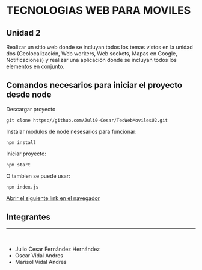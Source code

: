 # TECNOLOGIAS WEB PARA MOVILES
## Unidad 2 

Realizar un sitio web donde se incluyan todos los temas vistos en la unidad dos (Geolocalización, Web workers, Web sockets, Mapas en Google, Notificaciones) y realizar una aplicación donde se incluyan todos los elementos en conjunto.

## Comandos necesarios para iniciar el proyecto desde node

Descargar proyecto
```
git clone https://github.com/Juli0-Cesar/TecWebMovilesU2.git
```

Instalar modulos de node nesesarios para funcionar:
```
npm install
```
Iniciar proyecto:

```
npm start
```
O tambien se puede usar:
```
npm index.js
```
[Abrir el siguiente link en el navegador](http://localhost:3000)

## Integrantes
    
<hr>
<br>
<ul>
    <li>Julio Cesar Fern&aacute;ndez Hern&aacute;ndez</li>
    <li>Oscar Vidal Andres</li>
    <li>Marisol Vidal Andres</li>
</ul>